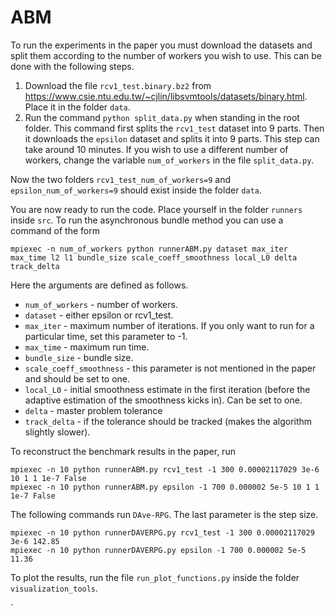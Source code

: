# ABM
To run the experiments in the paper you must download the datasets and split them according to the number of workers you wish to use.
This can be done with the following steps.

1. Download the file `rcv1_test.binary.bz2` from https://www.csie.ntu.edu.tw/~cjlin/libsvmtools/datasets/binary.html. Place it in the folder `data`.
2. Run the command `python split_data.py` when standing in the root folder. This command first splits the `rcv1_test` dataset into 9 parts. Then it downloads the `epsilon` dataset and splits it into 9 parts. This step can take around 10 minutes. If you wish to use a different number of workers, change the variable `num_of_workers` in the file `split_data.py`.

Now the two folders `rcv1_test_num_of_workers=9` and `epsilon_num_of_workers=9` should exist inside the folder `data`.

You are now ready to run the code. Place yourself in the folder `runners` inside `src`. To run the asynchronous bundle method you can use a command of the form 

`mpiexec -n num_of_workers python runnerABM.py dataset max_iter max_time l2 l1 bundle_size scale_coeff_smoothness local_L0 delta track_delta`

Here the arguments are defined as follows.
* `num_of_workers` - number of workers.
* `dataset` - either epsilon or rcv1_test.
* `max_iter` - maximum number of iterations. If you only want to run for a particular time, set this parameter to -1.
* `max_time` - maximum run time.
* `bundle_size` - bundle size.
* `scale_coeff_smoothness` - this parameter is not mentioned in the paper and should be set to one.
* `local_L0` - initial smoothness estimate in the first iteration (before the adaptive estimation of the smoothness kicks in). Can be set to one. 
* `delta` - master problem tolerance
* `track_delta` - if the tolerance should be tracked (makes the algorithm slightly slower).

To reconstruct the benchmark results in the paper, run 

`mpiexec -n 10 python runnerABM.py rcv1_test -1 300 0.00002117029 3e-6 10 1 1 1e-7 False`                                    
`mpiexec -n 10 python runnerABM.py epsilon -1 700 0.000002 5e-5 10 1 1 1e-7 False`

The following commands run `DAve-RPG`. The last parameter is the step size.

`mpiexec -n 10 python runnerDAVERPG.py rcv1_test -1 300 0.00002117029 3e-6 142.85`                                    
`mpiexec -n 10 python runnerDAVERPG.py epsilon -1 700 0.000002 5e-5 11.36`

To plot the results, run the file  `run_plot_functions.py` inside the folder `visualization_tools`.

`
